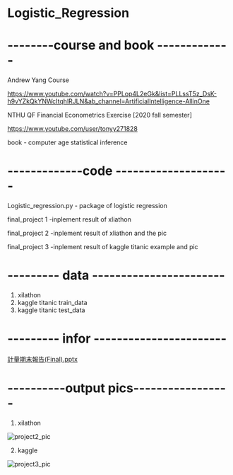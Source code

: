 # Logistic_Regression


# --------course and book -------------
Andrew Yang Course 

https://www.youtube.com/watch?v=PPLop4L2eGk&list=PLLssT5z_DsK-h9vYZkQkYNWcItqhlRJLN&ab_channel=ArtificialIntelligence-AllinOne

NTHU QF Financial Econometrics Exercise [2020 fall semester]

https://www.youtube.com/user/tonyy271828

book - computer age statistical inference


# -------------code --------------------
Logistic_regression.py - package of logistic regression 

final_project 1 -inplement result of xliathon 

final_project 2 -inplement result of xliathon and the pic  

final_project 3 -inplement result of kaggle titanic example and pic  

# --------- data -----------------------
1. xilathon
2. kaggle titanic train_data 
3. kaggle titanic test_data

# --------- infor -----------------------

[計量期末報告(Final).pptx](https://github.com/KenChiang1997/Logistic_Regression/files/6174983/Final.pptx)


# ----------output pics-----------------

1. xilathon

![project2_pic](https://user-images.githubusercontent.com/80143995/110239251-f7828680-7f80-11eb-8e0a-ad6ce25c9a70.png)


2. kaggle 

![project3_pic](https://user-images.githubusercontent.com/80143995/110239238-e76aa700-7f80-11eb-93d5-3688420e6d47.png)


